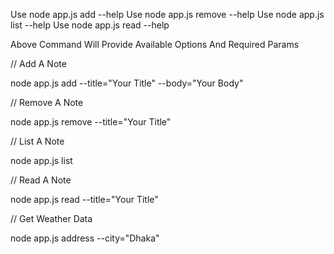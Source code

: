 Use node app.js add --help
Use node app.js remove --help
Use node app.js list --help
Use node app.js read --help

Above Command Will Provide Available Options And Required Params

// Add A Note

node app.js add --title="Your Title" --body="Your Body"

// Remove A Note

node app.js remove --title="Your Title"


// List A Note

node app.js list


// Read A Note

node app.js read --title="Your Title"


// Get Weather Data

node app.js address --city="Dhaka"
